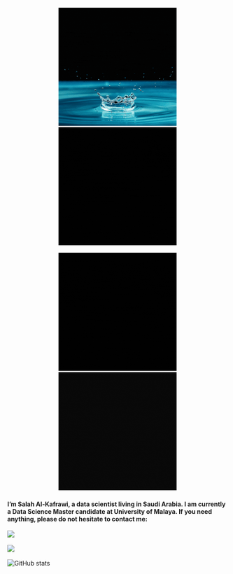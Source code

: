 <p align="center">
  <img src="https://github.com/KAFSALAH/KAFSALAH/blob/main/A.gif">
  <img src="https://github.com/KAFSALAH/KAFSALAH/blob/main/G.gif">
</p>
<p align="center">
   <img src="https://github.com/KAFSALAH/KAFSALAH/blob/main/F.gif">
  <img src="https://github.com/KAFSALAH/KAFSALAH/blob/main/D.gif">
</p>


#### I’m Salah Al-Kafrawi, a data scientist living in Saudi Arabia. I am currently a Data Science Master candidate at University of Malaya. If you need anything, please do not hesitate to contact me:

<a href="https://www.linkedin.com/in/kafsalah"><img src="https://img.shields.io/badge/LinkedIn-0077B5?style=for-the-badge&logo=linkedin&logoColor=white" /></a> 

<code><img height="18" src="https://img.shields.io/badge/EMAIL-KAFSALAH%40MSN.COM-orange"></code>

![GitHub stats](https://github-readme-stats.vercel.app/api?username=KAFSALAH&show_icons=true&theme=dark)
